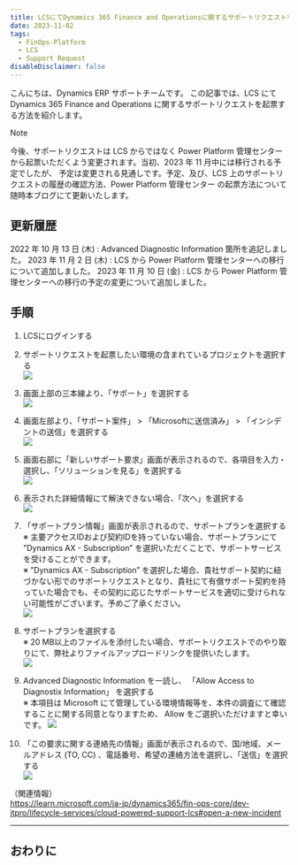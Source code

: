 ```yaml
---
title: LCSにてDynamics 365 Finance and Operationsに関するサポートリクエストを起票する方法
date: 2023-11-02
tags:
  - FinOps-Platform
  - LCS
  - Support Request
disableDisclaimer: false
---
```


こんにちは、Dynamics ERP サポートチームです。
この記事では、LCS にて Dynamics 365 Finance and Operations に関するサポートリクエストを起票する方法を紹介します。

<!-- more -->
> [!NOTE]
> 今後、サポートリクエストは LCS からではなく Power Platform 管理センターから起票いただくよう変更されます。当初、2023 年 11 月中には移行される予定でしたが、 予定は変更される見通しです。予定、及び、LCS 上のサポートリクエストの履歴の確認方法、Power Platform 管理センター の起票方法について随時本ブログにて更新いたします。



## 更新履歴
2022 年 10 月 13 日 (木) : Advanced Diagnostic Information 箇所を追記しました。
2023 年 11 月 2 日 (木) : LCS から Power Platform 管理センターへの移行について追加しました。
2023 年 11 月 10 日 (金) : LCS から Power Platform 管理センターへの移行の予定の変更について追加しました。


## 手順
1.  LCSにログインする
2.  サポートリクエストを起票したい環境の含まれているプロジェクトを選択する  
    ![](./submit-an-incident-in-lcs/step2.png)

3.  画面上部の三本線より、「サポート」を選択する  
    ![](./submit-an-incident-in-lcs/step3.png)

4.  画面左部より、「サポート案件」 > 「Microsoftに送信済み」 > 「インシデントの送信」を選択する  
    ![](./submit-an-incident-in-lcs/step4.png)

5.  画面右部に「新しいサポート要求」画面が表示されるので、各項目を入力・選択し、「ソリューションを見る」を選択する  
    ![](./submit-an-incident-in-lcs/step5.png)

6.  表示された詳細情報にて解決できない場合、「次へ」を選択する  
    ![](./submit-an-incident-in-lcs/step6.png)

7.  「サポートプラン情報」画面が表示されるので、サポートプランを選択する  
※ 主要アクセスIDおよび契約IDを持っていない場合、サポートプランにて ”Dynamics AX - Subscription” を選択いただくことで、サポートサービスを受けることができます。  
※ ”Dynamics AX - Subscription” を選択した場合、貴社サポート契約に紐づかない形でのサポートリクエストとなり、貴社にて有償サポート契約を持っていた場合でも、その契約に応じたサポートサービスを適切に受けられない可能性がございます。予めご了承ください。  
    ![](./submit-an-incident-in-lcs/step7.png)

8.  サポートプランを選択する  
※ 20 MB以上のファイルを添付したい場合、サポートリクエストでのやり取りにて、弊社よりファイルアップロードリンクを提供いたします。  
    ![](./submit-an-incident-in-lcs/step8.png)

9.  Advanced Diagnostic Information を一読し、 「Allow Access to Diagnostix Information」 を選択する  
※ 本項目は Microsoft にて管理している環境情報等を、本件の調査にて確認することに関する同意となりますため、 Allow をご選択いただけますと幸いです。
    ![](./submit-an-incident-in-lcs/step8a.png)

10.  「この要求に関する連絡先の情報」画面が表示されるので、国/地域、メールアドレス (TO, CC) 、電話番号、希望の連絡方法を選択し、「送信」を選択する  
    ![](./submit-an-incident-in-lcs/step9.png)


（関連情報）  
https://learn.microsoft.com/ja-jp/dynamics365/fin-ops-core/dev-itpro/lifecycle-services/cloud-powered-support-lcs#open-a-new-incident  
  
  
---
## おわりに  
